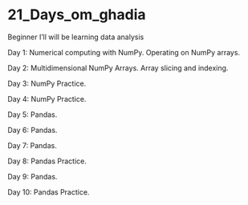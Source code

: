 # 21_Days_om_ghadia


Beginner I’ll will be learning data analysis

Day 1: Numerical computing with NumPy.
       Operating on NumPy arrays.
       
Day 2: Multidimensional NumPy Arrays.
       Array slicing and indexing.

Day 3: NumPy Practice.

Day 4: NumPy Practice.

Day 5: Pandas.

Day 6: Pandas.

Day 7: Pandas.

Day 8: Pandas Practice.

Day 9: Pandas.

Day 10: Pandas Practice.
